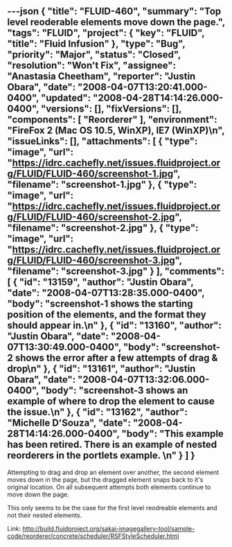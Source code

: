---json
{
  "title": "FLUID-460",
  "summary": "Top level reoderable elements move down the page.",
  "tags": "FLUID",
  "project": {
    "key": "FLUID",
    "title": "Fluid Infusion"
  },
  "type": "Bug",
  "priority": "Major",
  "status": "Closed",
  "resolution": "Won't Fix",
  "assignee": "Anastasia Cheetham",
  "reporter": "Justin Obara",
  "date": "2008-04-07T13:20:41.000-0400",
  "updated": "2008-04-28T14:14:26.000-0400",
  "versions": [],
  "fixVersions": [],
  "components": [
    "Reorderer"
  ],
  "environment": "FireFox 2 (Mac OS 10.5, WinXP), IE7 (WinXP)\n",
  "issueLinks": [],
  "attachments": [
    {
      "type": "image",
      "url": "https://idrc.cachefly.net/issues.fluidproject.org/FLUID/FLUID-460/screenshot-1.jpg",
      "filename": "screenshot-1.jpg"
    },
    {
      "type": "image",
      "url": "https://idrc.cachefly.net/issues.fluidproject.org/FLUID/FLUID-460/screenshot-2.jpg",
      "filename": "screenshot-2.jpg"
    },
    {
      "type": "image",
      "url": "https://idrc.cachefly.net/issues.fluidproject.org/FLUID/FLUID-460/screenshot-3.jpg",
      "filename": "screenshot-3.jpg"
    }
  ],
  "comments": [
    {
      "id": "13159",
      "author": "Justin Obara",
      "date": "2008-04-07T13:28:35.000-0400",
      "body": "screenshot-1 shows the starting position of the elements, and the format they should appear in.\n"
    },
    {
      "id": "13160",
      "author": "Justin Obara",
      "date": "2008-04-07T13:30:49.000-0400",
      "body": "screenshot-2 shows the error after a few attempts of drag & drop\n"
    },
    {
      "id": "13161",
      "author": "Justin Obara",
      "date": "2008-04-07T13:32:06.000-0400",
      "body": "screenshot-3 shows an example of where to drop the element to cause the issue.\n"
    },
    {
      "id": "13162",
      "author": "Michelle D'Souza",
      "date": "2008-04-28T14:14:26.000-0400",
      "body": "This example has been retired. There is an example of nested reorderers in the portlets example.&#x20;\n"
    }
  ]
}
---
Attempting to drag and drop an element over another, the second element moves down in the page, but the dragged element snaps back to it's original location. On all subsequent attempts both elements continue to move down the page.&#x20;

This only seems to be the case for the first level reodreable elements and not their nested elements.

Link: <http://build.fluidproject.org/sakai-imagegallery-tool/sample-code/reorderer/concrete/scheduler/RSFStyleScheduler.html>

        
